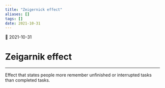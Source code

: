 ```yaml
---
title: "Zeigernick effect"
aliases: []
tags: []
date: 2021-10-31
---
```

🌱 2021-10-31
# Zeigarnik effect
___

Effect that states people more remember unfinished or interrupted tasks than completed tasks.